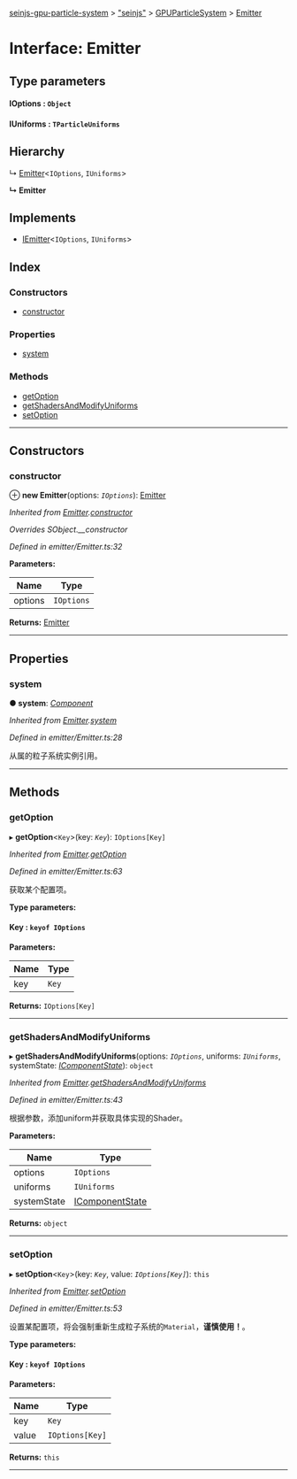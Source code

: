 [seinjs-gpu-particle-system](../README.md) > ["seinjs"](../modules/_seinjs_.md) > [GPUParticleSystem](../modules/_seinjs_.gpuparticlesystem.md) > [Emitter](../interfaces/_seinjs_.gpuparticlesystem.emitter.md)

# Interface: Emitter

## Type parameters
#### IOptions :  `Object`
#### IUniforms :  `TParticleUniforms`
## Hierarchy

↳  [Emitter](../classes/emitter.md)<`IOptions`, `IUniforms`>

**↳ Emitter**

## Implements

* [IEmitter](iemitter.md)<`IOptions`, `IUniforms`>

## Index

### Constructors

* [constructor](_seinjs_.gpuparticlesystem.emitter.md#constructor)

### Properties

* [system](_seinjs_.gpuparticlesystem.emitter.md#system)

### Methods

* [getOption](_seinjs_.gpuparticlesystem.emitter.md#getoption)
* [getShadersAndModifyUniforms](_seinjs_.gpuparticlesystem.emitter.md#getshadersandmodifyuniforms)
* [setOption](_seinjs_.gpuparticlesystem.emitter.md#setoption)

---

## Constructors

<a id="constructor"></a>

###  constructor

⊕ **new Emitter**(options: *`IOptions`*): [Emitter](_seinjs_.gpuparticlesystem.emitter.md)

*Inherited from [Emitter](../classes/emitter.md).[constructor](../classes/emitter.md#constructor)*

*Overrides SObject.__constructor*

*Defined in emitter/Emitter.ts:32*

**Parameters:**

| Name | Type |
| ------ | ------ |
| options | `IOptions` |

**Returns:** [Emitter](_seinjs_.gpuparticlesystem.emitter.md)

___

## Properties

<a id="system"></a>

###  system

**● system**: *[Component](../classes/component.md)*

*Inherited from [Emitter](../classes/emitter.md).[system](../classes/emitter.md#system)*

*Defined in emitter/Emitter.ts:28*

从属的粒子系统实例引用。

___

## Methods

<a id="getoption"></a>

###  getOption

▸ **getOption**<`Key`>(key: *`Key`*): `IOptions[Key]`

*Inherited from [Emitter](../classes/emitter.md).[getOption](../classes/emitter.md#getoption)*

*Defined in emitter/Emitter.ts:63*

获取某个配置项。

**Type parameters:**

#### Key :  `keyof IOptions`
**Parameters:**

| Name | Type |
| ------ | ------ |
| key | `Key` |

**Returns:** `IOptions[Key]`

___
<a id="getshadersandmodifyuniforms"></a>

###  getShadersAndModifyUniforms

▸ **getShadersAndModifyUniforms**(options: *`IOptions`*, uniforms: *`IUniforms`*, systemState: *[IComponentState](icomponentstate.md)*): `object`

*Inherited from [Emitter](../classes/emitter.md).[getShadersAndModifyUniforms](../classes/emitter.md#getshadersandmodifyuniforms)*

*Defined in emitter/Emitter.ts:43*

根据参数，添加uniform并获取具体实现的Shader。

**Parameters:**

| Name | Type |
| ------ | ------ |
| options | `IOptions` |
| uniforms | `IUniforms` |
| systemState | [IComponentState](icomponentstate.md) |

**Returns:** `object`

___
<a id="setoption"></a>

###  setOption

▸ **setOption**<`Key`>(key: *`Key`*, value: *`IOptions[Key]`*): `this`

*Inherited from [Emitter](../classes/emitter.md).[setOption](../classes/emitter.md#setoption)*

*Defined in emitter/Emitter.ts:53*

设置某配置项，将会强制重新生成粒子系统的`Material`，**谨慎使用！**。

**Type parameters:**

#### Key :  `keyof IOptions`
**Parameters:**

| Name | Type |
| ------ | ------ |
| key | `Key` |
| value | `IOptions[Key]` |

**Returns:** `this`

___

